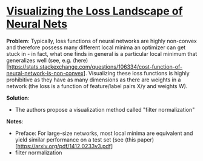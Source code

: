 # [Visualizing the Loss Landscape of Neural Nets](https://arxiv.org/abs/1712.09913)

**Problem**: Typically, loss functions of neural networks are highly non-convex and therefore possess many different local minima an optimizer can get stuck in - in fact, what one finds in general is a particular local minimum that generalizes well (see, e.g. (here)[https://stats.stackexchange.com/questions/106334/cost-function-of-neural-network-is-non-convex].
Visualizing these loss functions is highly prohibitive as they have as many dimensions as there are weights in a network (the loss is a function of feature/label pairs X/y and weights W).

**Solution**: 
* The authors propose a visualization method called "filter normalization"

**Notes**:
* Preface: For large-size networks, most local minima are equivalent and yield similar performance on a test set (see (this paper)[https://arxiv.org/pdf/1412.0233v3.pdf]
* filter normalization



